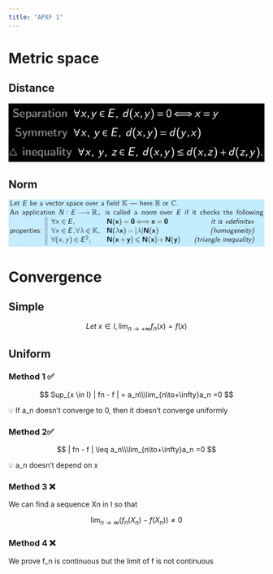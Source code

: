 ```yaml
---
title: "APXF 1"
---
```


# Metric space

## Distance

![Untitled](../../Remediation/Approximation%20of%20functions/Lecture%201/Untitled.png)

## Norm

![Untitled](../../Remediation/Approximation%20of%20functions/Lecture%201/Untitled%201.png)

# Convergence

## Simple

$$
Let\ x\in I, \lim_{n\to+\infty} f_n(x) = f(x)
$$

## Uniform

### Method 1 ✅

$$
Sup_{x \in I} | fn - f | = a_n\\\lim_{n\to+\infty}a_n =0
$$

<aside>
💡 If a_n doesn’t converge to 0, then it doesn’t converge uniformly

</aside>

### Method 2✅

$$
| fn - f | \leq a_n\\\lim_{n\to+\infty}a_n =0
$$

<aside>
💡 a_n doesn’t depend on x

</aside>

### Method 3 ❌

We can find a sequence Xn in I so that

$$
\lim_{n\to\infty}(f_n(X_n)-f(X_n)) \neq 0
$$

### Method 4 ❌

We prove f_n is continuous but the limit of f is not continuous
